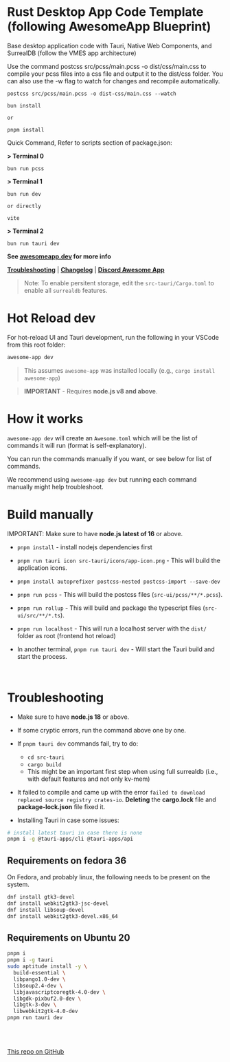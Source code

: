 # Rust Desktop App Code Template (following AwesomeApp Blueprint)

Base desktop application code with Tauri, Native Web Components, and SurrealDB (follow the VMES app architecture)

Use the command postcss src/pcss/main.pcss -o dist/css/main.css to compile your pcss files into a css file and output it to the dist/css folder. You can also use the -w flag to watch for changes and recompile automatically.

```bsh
postcss src/pcss/main.pcss -o dist-css/main.css --watch 
```

```bsh
bun install  

or 

pnpm install

```

Quick Command, Refer to scripts section of package.json:

**> Terminal 0**

```bsh
bun run pcss 
```

**> Terminal 1**

```bsh
bun run dev 

or directly 

vite

```

**> Terminal 2**

```bsh
bun run tauri dev
```

**See [awesomeapp.dev](https://awesomeapp.dev) for more info**

**[Troubleshooting](#troubleshooting)** | **[Changelog](https://awesomeapp.dev/changelog)** | **[Discord Awesome App](https://discord.gg/XuKWrNGKpC)**

> Note: To enable persitent storage, edit the `src-tauri/Cargo.toml` to enable all `surrealdb` features.

# Hot Reload dev

For hot-reload UI and Tauri development, run the following in your VSCode from this root folder:

```sh
awesome-app dev
```

> This assumes `awesome-app` was installed locally (e.g., `cargo install awesome-app`)

> **IMPORTANT** - Requires **node.js v8 and above**.

# How it works

`awesome-app dev` will create an `Awesome.toml` which will be the list of commands it will run (format is self-explanatory).

You can run the commands manually if you want, or see below for list of commands.

We recommend using `awesome-app dev` but running each command manually might help troubleshoot.

# Build manually

IMPORTANT: Make sure to have **node.js latest of 16** or above.

- `pnpm install` - install nodejs dependencies first
- `pnpm run tauri icon src-tauri/icons/app-icon.png` - This will build the application icons.

- `pnpm install autoprefixer postcss-nested postcss-import --save-dev`
- `pnpm run pcss` - This will build the postcss files (`src-ui/pcss/**/*.pcss`).

- `pnpm run rollup` - This will build and package the typescript files (`src-ui/src/**/*.ts`).

- `pnpm run localhost` - This will run a localhost server with the `dist/` folder as root (frontend hot reload)

- In another terminal, `pnpm run tauri dev` - Will start the Tauri build and start the process.

<br />


# Troubleshooting

- Make sure to have **node.js 18** or above.

- If some cryptic errors, run the command above one by one.

- If `pnpm tauri dev` commands fail, try to do:
  - `cd src-tauri`
  - `cargo build`
  - This might be an important first step when using full surrealdb (i.e., with default features and not only kv-mem)
  
- It failed to compile and came up with the error `failed to download replaced source registry crates-io`. **Deleting** the **cargo.lock** file and **package-lock.json** file fixed it.  

- Installing Tauri in case some issues:

```sh
# install latest tauri in case there is none
pnpm i -g @tauri-apps/cli @tauri-apps/api
```

## Requirements on fedora 36

On Fedora, and probably linux, the following needs to be present on the system.

```sh
dnf install gtk3-devel
dnf install webkit2gtk3-jsc-devel 
dnf install libsoup-devel
dnf install webkit2gtk3-devel.x86_64
```

## Requirements on Ubuntu 20

```sh
pnpm i
pnpm i -g tauri
sudo aptitude install -y \
  build-essential \
  libpango1.0-dev \
  libsoup2.4-dev \
  libjavascriptcoregtk-4.0-dev \
  libgdk-pixbuf2.0-dev \
  libgtk-3-dev \
  libwebkit2gtk-4.0-dev
pnpm run tauri dev
```

<br /><br />

[This repo on GitHub](https://github.com/awesomeapp-dev/rust-desktop-app)
